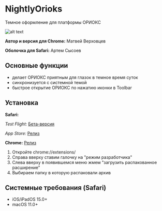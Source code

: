 # NightlyOrioks

Темное оформление для платформы ОРИОКС

![alt text](nightlyORIOKS_screenshot.png "Красивая картинка")

**Автор и версия для Chrome:** Матвей Верховцев

**Оболочка для Safari:** Артем Сысоев

## Основные функции
- делает ОРИОКС приятным для глазок в темное время суток
- синхронизуется с системной темой
- быстрое открытие ОРИОКС по нажатию иконки в Toolbar

## Установка
**Safari:**

*Test Flight:*
[Бета-версия](https://testflight.apple.com/join/TFj9hJaq)

*App Store:*
[Релиз](https://apps.apple.com/ru/app/%D0%BE%D1%80%D0%B8%D0%BE%D0%BA%D1%81-%D1%82%D0%B5%D0%BC%D0%BD%D0%B0%D1%8F-%D1%82%D0%B5%D0%BC%D0%B0/id1610349126?l=en&mt=12)

**Chrome:**
[Релиз](https://github.com/TemaSysoev/NightlyOrioks/releases)
1. Откройте chrome://extensions/
2. Справа вверху ставим галочку на "режим разработчика"
3. Слева вверху в появившемся меню жмем "загрузить распакованное расширение"
4. Выбираем папку в которую распаковали архив
## Системные требования (Safari)

- iOS/iPadOS 15.0+
- macOS 11.0+

